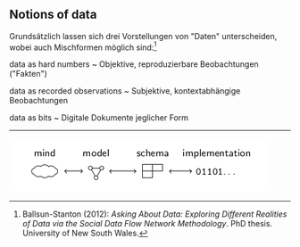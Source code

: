 ## Notions of data

Grundsätzlich lassen sich drei Vorstellungen von "Daten" unterscheiden, wobei
auch Mischformen möglich sind:[^1]

data as hard numbers
  ~ Objektive, reproduzierbare Beobachtungen ("Fakten")

data as recorded observations
  ~ Subjektive, kontextabhängige Beobachtungen

data as bits
  ~ Digitale Dokumente jeglicher Form

[^1]: Ballsun-Stanton (2012): *Asking About Data: Exploring Different Realities
of Data via the Social Data Flow Network Methodology*. PhD thesis. University
of New South Wales.  

----

![Datenmodellierung](img/simpledatamodeling.png)

